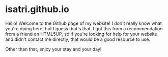 # isatri.github.io

Hello! Welcome to the Github page of my website! I don't really know what you're doing here, but I guess that's that. I got this from a recommendation from a friend on HTML5UP, so if you're looking for help for your website and didn't contact me directly, that would be a good resource to use. 

Other than that, enjoy your stay and your day!
